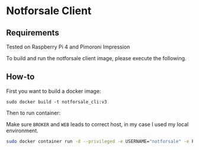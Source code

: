 # Notforsale Client

## Requirements

Tested on Raspberry Pi 4 and Pimoroni Impression 

To build and run the notforsale client image, please execute the following.

## How-to

First you want to build a docker image:

```
sudo docker build -t notforsale_cli:v3
```

Then to run container:

Make sure `BROKER` and `WEB` leads to correct host, in my case I used my local environment.

```bash
sudo docker container run -d --privileged -e USERNAME="notforsale" -e PASSWORD="notforsale" -e BROKER="192.168.1.143" -e WEB="http://localhost:8888" -v $(pwd)/:/app --restart unless-stopped notforsale_cli:v3
```